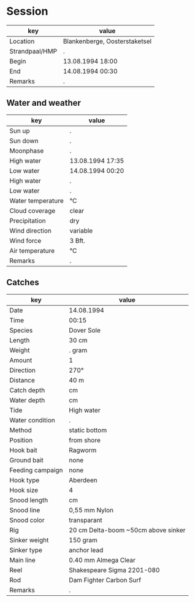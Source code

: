 # Session

| key | value |
|-----|-------|
| Location |Blankenberge, Oosterstaketsel |
| Strandpaal/HMP | . |
| Begin | 13.08.1994 18:00 |
| End | 14.08.1994 00:30 |
| Remarks | . |

## Water and weather

| key | value |
|-----|-------|
| Sun up | . |
| Sun down | . |
| Moonphase | . |
| High water | 13.08.1994 17:35 |
| Low water | 14.08.1994 00:20 |
| High water | . |
| Low water | . |
| Water temperature | °C |
| Cloud coverage | clear |
| Precipitation | dry |
| Wind direction | variable |
| Wind force | 3 Bft. |
| Air temperature | °C |
| Remarks | . |

## Catches

| key | value |
|-----|-------|
| Date | 14.08.1994 |
| Time | 00:15 |
| Species | Dover Sole |
| Length | 30 cm |
| Weight | . gram |
| Amount | 1 |
| Direction | 270° |
| Distance | 40 m |
| Catch depth | cm |
| Water depth | cm |
| Tide | High water |
| Water condition | . |
| Method | static bottom |
| Position | from shore |
| Hook bait | Ragworm |
| Ground bait | none |
| Feeding campaign | none |
| Hook type | Aberdeen |
| Hook size | 4 |
| Snood length | cm |
| Snood line | 0,55 mm Nylon |
| Snood color | transparant |
| Rig | 20 cm Delta-boom ~50cm above sinker |
| Sinker weight | 150 gram |
| Sinker type | anchor lead |
| Main line | 0.40 mm Almega Clear |
| Reel | Shakespeare Sigma 2201-080 |
| Rod | Dam Fighter Carbon Surf |
| Remarks | . |
